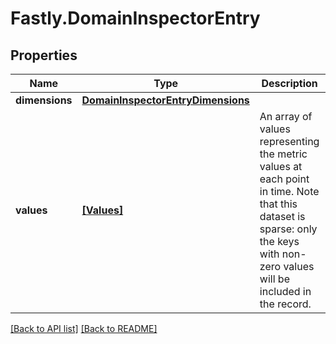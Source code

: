 # Fastly.DomainInspectorEntry

## Properties

Name | Type | Description | Notes
------------ | ------------- | ------------- | -------------
**dimensions** | [**DomainInspectorEntryDimensions**](DomainInspectorEntryDimensions.md) |  | [optional] 
**values** | [**[Values]**](Values.md) | An array of values representing the metric values at each point in time. Note that this dataset is sparse: only the keys with non-zero values will be included in the record.  | [optional] 


[[Back to API list]](../../README.md#endpoints) [[Back to README]](../../README.md)
